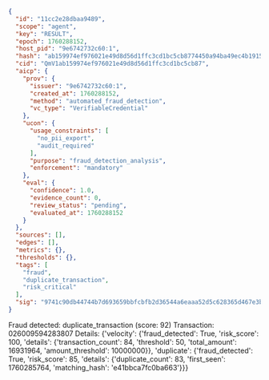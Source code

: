 ```json
{
  "id": "11cc2e28dbaa9489",
  "scope": "agent",
  "key": "RESULT",
  "epoch": 1760288152,
  "host_pid": "9e6742732c60:1",
  "hash": "ab159974ef976021e49d8d56d1ffc3cd1bc5cb8774450a94ba49ec4b191579c3",
  "cid": "QmV1ab159974ef976021e49d8d56d1ffc3cd1bc5cb87",
  "aicp": {
    "prov": {
      "issuer": "9e6742732c60:1",
      "created_at": 1760288152,
      "method": "automated_fraud_detection",
      "vc_type": "VerifiableCredential"
    },
    "ucon": {
      "usage_constraints": [
        "no_pii_export",
        "audit_required"
      ],
      "purpose": "fraud_detection_analysis",
      "enforcement": "mandatory"
    },
    "eval": {
      "confidence": 1.0,
      "evidence_count": 0,
      "review_status": "pending",
      "evaluated_at": 1760288152
    }
  },
  "sources": [],
  "edges": [],
  "metrics": {},
  "thresholds": {},
  "tags": [
    "fraud",
    "duplicate_transaction",
    "risk_critical"
  ],
  "sig": "9741c90db44744b7d693659bbfcbfb2d36544a6eaaa52d5c628365d467e3be1a"
}
```

Fraud detected: duplicate_transaction (score: 92)
Transaction: 026009594283807
Details: {'velocity': {'fraud_detected': True, 'risk_score': 100, 'details': {'transaction_count': 84, 'threshold': 50, 'total_amount': 16931964, 'amount_threshold': 10000000}}, 'duplicate': {'fraud_detected': True, 'risk_score': 85, 'details': {'duplicate_count': 83, 'first_seen': 1760285764, 'matching_hash': 'e41bbca7fc0ba663'}}}